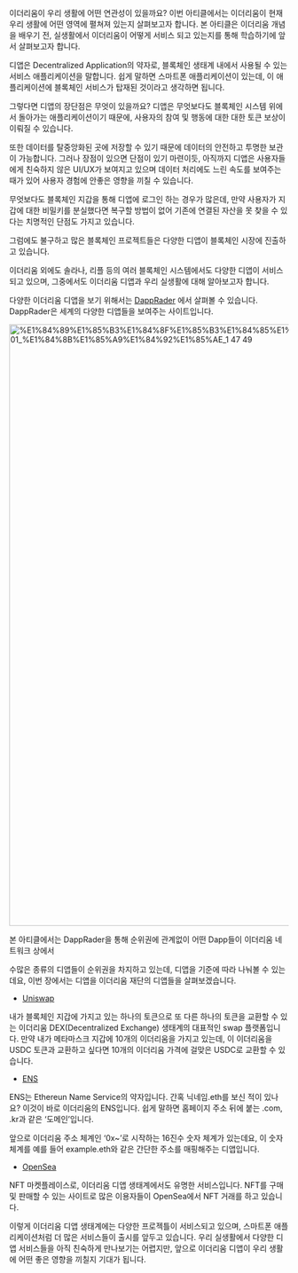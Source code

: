이더리움이 우리 생활에 어떤 연관성이 있을까요? 이번 아티클에서는 이더리움이 현재 우리 생활에 어떤 영역에 펼쳐져 있는지 살펴보고자 합니다. 본 아티클은 이더리움 개념을 배우기 전, 실생활에서 이더리움이 어떻게 서비스 되고 있는지를 통해 학습하기에 앞서 살펴보고자 합니다.

디앱은  Decentralized Application의 약자로, 블록체인 생태계 내에서 사용될 수 있는 서비스 애플리케이션을 말합니다. 쉽게 말하면 스마트폰 애플리케이션이 있는데, 이 애플리케이션에 블록체인 서비스가 탑재된 것이라고 생각하면 됩니다.

그렇다면 디앱의 장단점은 무엇이 있을까요? 디앱은 무엇보다도 블록체인 시스템 위에서 돌아가는 애플리케이션이기 때문에, 사용자의 참여 및 행동에 대한 대한 토큰 보상이 이뤄질 수 있습니다.

또한 데이터를 탈중앙화된 곳에 저장할 수 있기 때문에 데이터의 안전하고 투명한 보관이 가능합니다. 그러나 장점이 있으면 단점이 있기 마련이듯, 아직까지 디앱은 사용자들에게 친숙하지 않은 UI/UX가 보여지고 있으며 데이터 처리에도 느린 속도를 보여주는 때가 있어 사용자 경험에 안좋은 영향을 끼칠 수 있습니다.

무엇보다도 블록체인 지갑을 통해 디앱에 로그인 하는 경우가 많은데, 만약 사용자가 지갑에 대한 비밀키를 분실했다면 복구할 방법이 없어 기존에 연결된 자산을 못 찾을 수 있다는 치명적인 단점도 가지고 있습니다. 

그럼에도 불구하고 많은 블록체인 프로젝트들은 다양한 디앱이 블록체인 시장에 진출하고 있습니다. 

이더리움 외에도 솔라나, 리플 등의 여러 블록체인 시스템에서도 다양한 디앱이 서비스 되고 있으며, 그중에서도 이더리움 디앱과 우리 실생활에 대해 알아보고자 합니다. 

다양한 이더리움 디앱을 보기 위해서는 [DappRader](https://www.notion.so/UETH-De-University-of-Ethereum-dcab990e83124470833f0e9848589dac?pvs=21) 에서 살펴볼 수 있습니다. DappRader은 세계의 다양한 디앱들을 보여주는 사이트입니다. 

<img width="1085" alt="%E1%84%89%E1%85%B3%E1%84%8F%E1%85%B3%E1%84%85%E1%85%B5%E1%86%AB%E1%84%89%E1%85%A3%E1%86%BA_2024-06-01_%E1%84%8B%E1%85%A9%E1%84%92%E1%85%AE_1 47 49" src="https://github.com/Ludium-Official/road-to-bangkok/assets/89903766/3be6a288-54a3-4119-89cc-1133b22aa7ef">


본 아티클에서는 DappRader을 통해 순위권에 관계없이 어떤 Dapp들이 이더리움 네트워크 상에서 

수많은 종류의 디앱들이 순위권을 차지하고 있는데, 디앱을 기준에 따라 나눠볼 수 있는데요, 이번 장에서는 디앱을 이더리움 재단의 디앱들을 살펴보겠습니다. 

- [Uniswap](https://uniswap.org/)

내가 블록체인 지갑에 가지고 있는 하나의 토큰으로 또 다른 하나의 토큰을 교환할 수 있는 이더리움 DEX(Decentralized Exchange) 생태계의 대표적인 swap 플랫폼입니다. 만약 내가 메타마스크 지갑에 10개의 이더리움을 가지고 있는데, 이 이더리움을 USDC 토큰과 교환하고 싶다면 10개의 이더리움 가격에 걸맞은 USDC로 교환할 수 있습니다. 

- [ENS](https://ens.domains/)

ENS는 Ethereun Name Service의 약자입니다. 간혹 닉네임.eth를 보신 적이 있나요? 이것이 바로 이더리움의 ENS입니다. 쉽게 말하면 홈페이지 주소 뒤에 붙는 .com, .kr과 같은 ‘도메인’입니다. 

앞으로 이더리움 주소 체계인 ‘0x~’로 시작하는 16진수 숫자 체계가 있는데요, 이 숫자 체계를 예를 들어 example.eth와 같은 간단한 주소를 매핑해주는 디앱입니다. 

- [OpenSea](https://opensea.io/kr)

NFT 마켓플레이스로, 이더리움 디앱 생태계에서도 유명한 서비스입니다. NFT를 구매 및 판매할 수 있는 사이트로 많은 이용자들이 OpenSea에서 NFT 거래를 하고 있습니다. 

이렇게 이더리움 디앱 생태계에는 다양한 프로젝틀이 서비스되고 있으며, 스마트폰 애플리케이션처럼 더 많은 서비스들이 출시를 앞두고 있습니다. 우리 실생활에서 다양한 디앱 서비스들을 아직 친숙하게 만나보기는 어렵지만, 앞으로 이더리움 디앱이 우리 생활에 어떤 좋은 영향을 끼칠지 기대가 됩니다.
